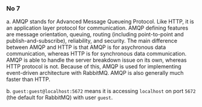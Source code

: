 ### No 7

a. AMQP stands for Advanced Message Queueing Protocol. Like HTTP, it is an application layer protocol for communication. AMQP defining features are message orientation, queuing, routing (including point-to-point and publish-and-subscribe), reliability, and security. The main difference between AMQP and HTTP is that AMQP is for asychronous data communication, whereas HTTP is for synchronous data communication. AMQP is able to handle the server breakdown issue on its own, whereas HTTP protocol is not. Because of this, AMQP is used for implementing event-driven architecture with RabbitMQ. AMQP is also generally much faster than HTTP.

b. `guest:guest@localhost:5672` means it is accessing `localhost` on port `5672` (the default for RabbitMQ) with user `guest`.